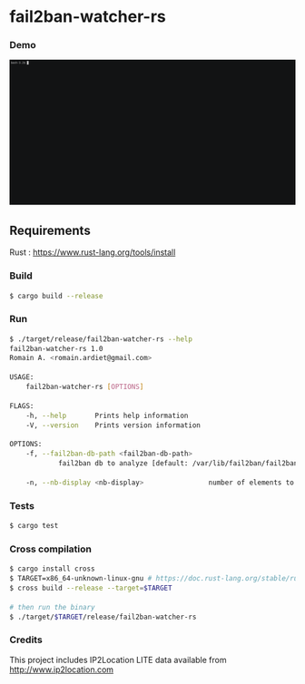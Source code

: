 fail2ban-watcher-rs
=====

### Demo

![demo](demo.gif)

## Requirements

Rust : https://www.rust-lang.org/tools/install

### Build

```bash
$ cargo build --release
```

### Run

```bash
$ ./target/release/fail2ban-watcher-rs --help
fail2ban-watcher-rs 1.0
Romain A. <romain.ardiet@gmail.com>

USAGE:
    fail2ban-watcher-rs [OPTIONS]

FLAGS:
    -h, --help       Prints help information
    -V, --version    Prints version information

OPTIONS:
    -f, --fail2ban-db-path <fail2ban-db-path>
            fail2ban db to analyze [default: /var/lib/fail2ban/fail2ban.sqlite3]

    -n, --nb-display <nb-display>                number of elements to display [default: 10]
```

### Tests

```bash
$ cargo test
```

### Cross compilation

```bash
$ cargo install cross
$ TARGET=x86_64-unknown-linux-gnu # https://doc.rust-lang.org/stable/rustc/platform-support.html
$ cross build --release --target=$TARGET

# then run the binary
$ ./target/$TARGET/release/fail2ban-watcher-rs
```

### Credits

This project includes IP2Location LITE data available from http://www.ip2location.com
